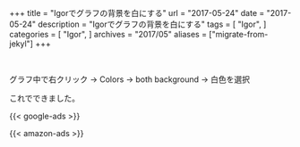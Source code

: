 +++
title = "Igorでグラフの背景を白にする"
url = "2017-05-24"
date = "2017-05-24"
description = "Igorでグラフの背景を白にする"
tags = [
    "Igor",
]
categories = [
    "Igor",
]
archives = "2017/05"
aliases = ["migrate-from-jekyl"]
+++

<br>

グラフ中で右クリック -> Colors -> both background -> 白色を選択

これでできました。


<!-- Google Ads -->
{{< google-ads >}}

<!-- Amazon Ads -->
{{< amazon-ads >}}
